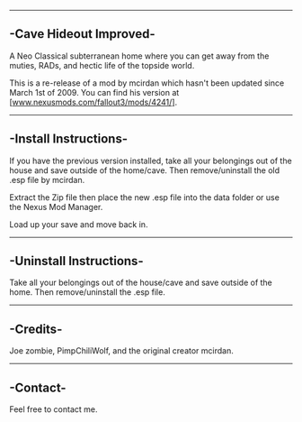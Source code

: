 -----------------------
-Cave Hideout Improved-
-----------------------
A Neo Classical subterranean home where you can get away from the muties, RADs, and hectic life of the topside world.

This is a re-release of a mod by mcirdan which hasn't been updated since March 1st of 2009. You can find his version at [www.nexusmods.com/fallout3/mods/4241/].

----------------------
-Install Instructions-
---------------------- 
If you have the previous version installed, take all your belongings out of the house and save outside of the home/cave. Then remove/uninstall the old .esp file by mcirdan.

Extract the Zip file then place the new .esp file into the data folder or use the Nexus Mod Manager.

Load up your save and move back in.

------------------------
-Uninstall Instructions-
------------------------
Take all your belongings out of the house/cave and save outside of the home. Then remove/uninstall the .esp file.

---------
-Credits-
---------
Joe zombie, PimpChiliWolf, and the original creator mcirdan.

---------
-Contact-
---------
Feel free to contact me.

